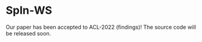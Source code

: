 # SpIn-WS
Our paper has been accepted to ACL-2022 (findings)! 
The source code will be released soon.
